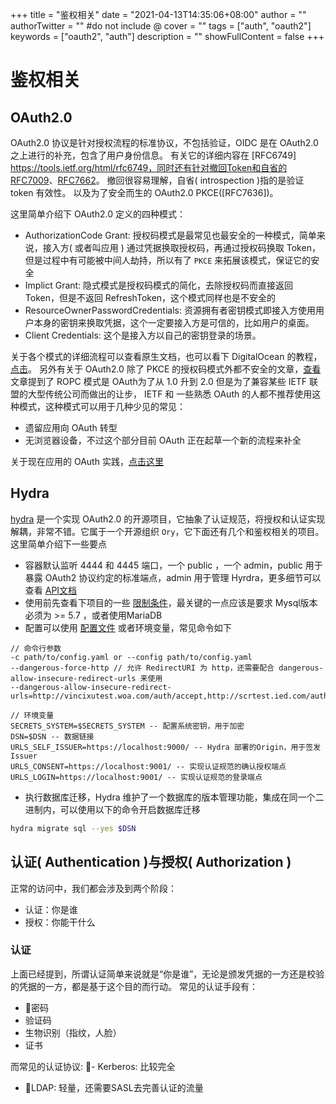 +++
title = "鉴权相关"
date = "2021-04-13T14:35:06+08:00"
author = ""
authorTwitter = "" #do not include @
cover = ""
tags = ["auth", "oauth2"]
keywords = ["oauth2", "auth"]
description = ""
showFullContent = false
+++

# 鉴权相关
## OAuth2.0
OAuth2.0 协议是针对授权流程的标准协议，不包括验证，OIDC 是在 OAuth2.0 之上进行的补充，包含了用户身份信息。
有关它的详细内容在 [RFC6749] https://tools.ietf.org/html/rfc6749，同时还有针对撤回Token和自省的 [RFC7009](https://tools.ietf.org/html/rfc7009)、[RFC7662](https://tools.ietf.org/html/rfc7662)。
撤回很容易理解，自省( introspection )指的是验证 token 有效性。
以及为了安全而生的 OAuth2.0 PKCE([RFC7636])。

这里简单介绍下 OAuth2.0 定义的四种模式：
- AuthorizationCode Grant: 授权码模式是最常见也最安全的一种模式，简单来说，接入方( 或者叫应用 ) 通过凭据换取授权码，再通过授权码换取 Token，但是过程中有可能被中间人劫持，所以有了 `PKCE` 来拓展该模式，保证它的安全
- Implict Grant: 隐式模式是授权码模式的简化，去除授权码而直接返回 Token，但是不返回 RefreshToken，这个模式同样也是不安全的
- ResourceOwnerPasswordCredentials: 资源拥有者密钥模式即接入方使用用户本身的密钥来换取凭据，这个一定要接入方是可信的，比如用户的桌面。
- Client Credentials: 这个是接入方以自己的密钥登录的场景。

关于各个模式的详细流程可以查看原生文档，也可以看下 DigitalOcean 的教程，[点击](https://www.digitalocean.com/community/tutorials/an-introduction-to-oauth-2)。
另外有关于 OAuth2.0 除了 PKCE 的授权码模式外都不安全的文章，[查看](https://www.ory.sh/hydra/docs/limitations#resource-owner-password-credentials-grant-type-rocp/)
文章提到了 ROPC 模式是 OAuth为了从 1.0 升到 2.0 但是为了兼容某些 IETF 联盟的大型传统公司而做出的让步， IETF 和 一些熟悉 OAuth 的人都不推荐使用这种模式，这种模式可以用于几种少见的常见：
- 遗留应用向 OAuth 转型
- 无浏览器设备，不过这个部分目前 OAuth 正在起草一个新的流程来补全

关于现在应用的 OAuth 实践，[点击这里](https://www.ory.sh/oauth2-for-mobile-app-spa-browser/)

## Hydra
[hydra](https://github.com/ory/hydra) 是一个实现 OAuth2.0 的开源项目，它抽象了认证规范，将授权和认证实现解耦，非常不错。它属于一个开源组织 `Ory`，它下面还有几个和鉴权相关的项目。
这里简单介绍下一些要点
- 容器默认监听 4444 和 4445 端口，一个 public ，一个 admin，public 用于暴露 OAuth2 协议约定的标准端点，admin 用于管理 Hyrdra，更多细节可以查看 [API文档](https://www.ory.sh/hydra/docs/reference/api)
- 使用前先查看下项目的一些 [限制条件](https://www.ory.sh/hydra/docs/limitations)，最关键的一点应该是要求 Mysql版本必须为 >= 5.7 ，或者使用MariaDB
- 配置可以使用 [配置文件](https://www.ory.sh/hydra/docs/reference/configuration) 或者环境变量，常见命令如下
```
// 命令行参数
-c path/to/config.yaml or --config path/to/config.yaml
--dangerous-force-http // 允许 RedirectURI 为 http，还需要配合 dangerous-allow-insecure-redirect-urls 来使用
--dangerous-allow-insecure-redirect-urls=http://vincixutest.woa.com/auth/accept,http://scrtest.ied.com/auth/accept

// 环境变量
SECRETS_SYSTEM=$SECRETS_SYSTEM -- 配置系统密钥，用于加密
DSN=$DSN -- 数据链接
URLS_SELF_ISSUER=https://localhost:9000/ -- Hydra 部署的Origin，用于签发Issuer
URLS_CONSENT=https://localhost:9001/ -- 实现认证规范的确认授权端点
URLS_LOGIN=https://localhost:9001/ -- 实现认证规范的登录端点
```
- 执行数据库迁移，Hydra 维护了一个数据库的版本管理功能，集成在同一个二进制内，可以使用以下的命令开启数据库迁移
```bash
hydra migrate sql --yes $DSN
```

## 认证( Authentication )与授权( Authorization )
正常的访问中，我们都会涉及到两个阶段：
- 认证：你是谁
- 授权：你能干什么

### 认证
上面已经提到，所谓认证简单来说就是“你是谁”，无论是颁发凭据的一方还是校验的凭据的一方，都是基于这个目的而行动。
常见的认证手段有：
- 密码
- 验证码
- 生物识别（指纹，人脸）
- 证书

而常见的认证协议: 
- Kerberos: 比较完全
- LDAP: 轻量，还需要SASL去完善认证的流量

